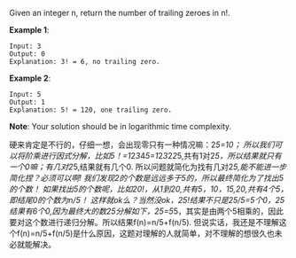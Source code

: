 Given an integer n, return the number of trailing zeroes in n!.

**Example 1**:

    Input: 3
    Output: 0
    Explanation: 3! = 6, no trailing zero.
**Example 2**:

    Input: 5
    Output: 1
    Explanation: 5! = 120, one trailing zero.
**Note**: Your solution should be in logarithmic time complexity.




硬来肯定是不行的，仔细一想，会出现零只有一种情况嘛：2*5=10；
所以我们可以将阶乘进行因式分解，比如5！=1*2*3*4*5=1*2*3*2*2*5,共有1对2*5，所以结果就只有一个0嘛；有几对2*5,结果就有几个0.
所以问题就简化为找有几对2*5,能不能进一步简化捏？必须可以啊!
我们发现2的个数是远远多于5的，所以最终简化为了找出5的个数！
如果找出5的个数呢，比如20!，从1到20,共有5，10，15,20,共有4个5，即结尾0的个数为n/5！
这样就ok么？当然没ok，25!结果不只是25/5=5个0，25结果有6个0,因为最终大的数25分解如下，25=5*5，其实是由两个5相乘的，因此要对这个数进行递归分解。所以结果f(n)=n/5+f(n/5).
但说实话，我还是不理解这个f(n)=n/5+f(n/5)是什么原因，这题对理解的人就简单，对不理解的想很久也未必就能解决。